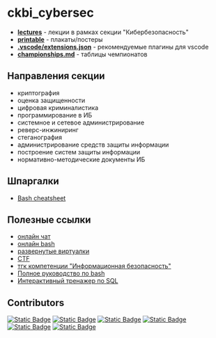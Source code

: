 # ckbi_cybersec

- **[lectures](/lectures)** - лекции в рамках секции "Кибербезопасность"
- **[printable](/printable)** - плакаты/постеры
- **[.vscode/extensions.json](/.vscode/extensions.json)** - рекомендуемые плагины для vscode
- **[championships.md](./championships.md)** - таблицы чемпионатов

## Направления секции

- криптография
- оценка защищенности
- цифровая криминалистика
- программирование в ИБ
- системное и сетевое администрирование
- реверс-инжиниринг
- стеганография
- администрирование средств защиты информации
- построение систем защиты информации
- нормативно-методические документы ИБ

## Шпаргалки

- [Bash cheatsheet](https://devhints.io/bash)

## Полезные ссылки

- [онлайн чат](https://tlk.io/ckbi)
- [онлайн bash](https://copy.sh/v86/?profile=linux26)
- [развернутые виртуалки](https://www.osboxes.org/virtualbox-images)
- [CTF](https://overthewire.org/wargames/)
- [тгк компетенции "Информационная безопасность"](https://t.me/cybersec_atom)
- [Полное руководство по bash](https://tldp.org/LDP/abs/html/)
- [Интерактивный тренажер по SQL](https://stepik.org/course/63054/promo)

## Contributors

[![Static Badge](https://img.shields.io/badge/kadoxti-black?style=for-the-badge&logo=github&labelColor=blue)](https://github.com/kadoxti)
[![Static Badge](https://img.shields.io/badge/Prymak-black?style=for-the-badge&logo=github&labelColor=violet)](https://github.com/Prymak-D-A)
[![Static Badge](https://img.shields.io/badge/PocketFreddie-black?style=for-the-badge&logo=bruno&logoColor=black&labelColor=yellow)](https://github.com/PocketFreddie)
[![Static Badge](https://img.shields.io/badge/byakishman-black?style=for-the-badge&logo=bruno&logoColor=black&labelColor=indigo)](https://github.com/byakishman)
[![Static Badge](https://img.shields.io/badge/valueromel-black?style=for-the-badge&logo=ko-fi&logoColor=black&labelColor=173B45)](https://github.com/valueromel)
[![Static Badge](https://img.shields.io/badge/Orlov111-black?style=for-the-badge&logo=ko-fi&logoColor=black&labelColor=red)](https://github.com/Orlov111)
